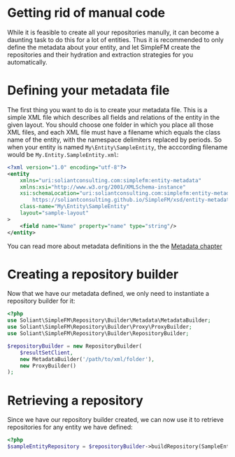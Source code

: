 # Getting rid of manual code

While it is feasible to create all your repositories manully, it can become a daunting task to do this for a lot of
entities. Thus it is recommended to only define the metadata about your entity, and let SimpleFM create the
repositories and their hydration and extraction strategies for you automatically.

# Defining your metadata file

The first thing you want to do is to create your metadata file. This is a simple XML file which describes all fields
and relations of the entity in the given layout. You should choose one folder in which you place all those XML files,
and each XML file must have a filename which equals the class name of the entity, with the namespace delimiters replaced
by periods. So when your entity is named `My\Entity\SampleEntity`, the acccording filename would be
`My.Entity.SampleEntity.xml`:

```xml
<?xml version="1.0" encoding="utf-8"?>
<entity
    xmlns="uri:soliantconsulting.com:simplefm:entity-metadata"
    xmlns:xsi="http://www.w3.org/2001/XMLSchema-instance"
    xsi:schemaLocation="uri:soliantconsulting.com:simplefm:entity-metadata
        https://soliantconsulting.github.io/SimpleFM/xsd/entity-metadata-5-0.xml"
    class-name="My\Entity\SampleEntity"
    layout="sample-layout"
>
    <field name="Name" property="name" type="string"/>
</entity>
```

You can read more about metadata definitions in the the [Metadata chapter](repositories/metadata.md)

# Creating a repository builder

Now that we have our metadata defined, we only need to instantiate a repository builder for it:

```php
<?php
use Soliant\SimpleFM\Repository\Builder\Metadata\MetadataBuilder;
use Soliant\SimpleFM\Repository\Builder\Proxy\ProxyBuilder;
use Soliant\SimpleFM\Repository\Builder\RepositoryBuilder;

$repositoryBuilder = new RepositoryBuilder(
    $resultSetClient,
    new MetadataBuilder('/path/to/xml/folder'),
    new ProxyBuilder()
);
```

# Retrieving a repository

Since we have our repository builder created, we can now use it to retrieve repositories for any entity we have defined:

```php
<?php
$sampleEntityRepository = $repositoryBuilder->buildRepository(SampleEntity::class);
```
